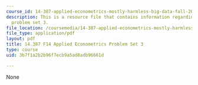 ```yaml
---
course_id: 14-387-applied-econometrics-mostly-harmless-big-data-fall-2014
description: This is a resource file that contains information regarding applied econometrics
  problem set 3.
file_location: /coursemedia/14-387-applied-econometrics-mostly-harmless-big-data-fall-2014/3b7f1a2b2b96f7ecb9a5ad8adb96661d_MIT14_387F14_Problemset3.pdf
file_type: application/pdf
layout: pdf
title: 14.387 F14 Applied Econometrics Problem Set 3
type: course
uid: 3b7f1a2b2b96f7ecb9a5ad8adb96661d

---
```

None